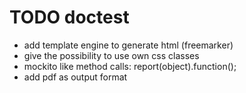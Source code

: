 TODO doctest
============

- add template engine to generate html (freemarker)
- give the possibility to use own css classes
- mockito like method calls: report(object).function();
- add pdf as output format